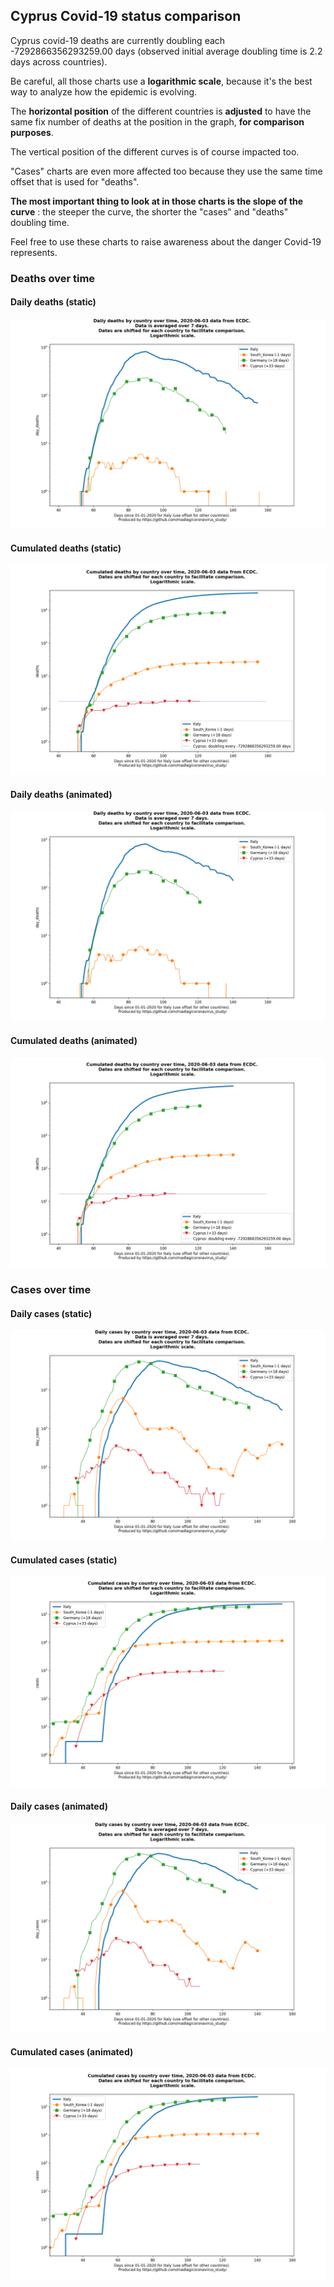 ## Cyprus Covid-19 status comparison 

Cyprus covid-19 deaths are currently doubling each -7292866356293259.00 days (observed initial average doubling time is 2.2 days across countries).



Be careful, all those charts use a **logarithmic scale**, because it's the best way to analyze how the epidemic is evolving.
 
The **horizontal position** of the different countries is **adjusted** to have the same fix number of deaths at the position in the graph, **for comparison purposes**.

The vertical position of the different curves is of course impacted too.

"Cases" charts are even more affected too because they use the same time offset that is used for "deaths".

**The most important thing to look at in those charts is the slope of the curve** : the steeper the curve, the shorter the "cases" and "deaths" doubling time.

Feel free to use these charts to raise awareness about the danger Covid-19 represents. 


 
### Deaths over time
 
#### Daily deaths (static)
![Cyprus covid-19 daily deaths static chart](https://raw.githubusercontent.com/madlag/coronavirus_study/master/notebooks/graphs/2020-06-03/countries/Cyprus/2020-06-03_Cyprus_day_deaths.png "Cyprus covid-19 day_deaths static chart")   
 
#### Cumulated deaths (static)
![Cyprus covid-19 cumulated deaths static chart](https://raw.githubusercontent.com/madlag/coronavirus_study/master/notebooks/graphs/2020-06-03/countries/Cyprus/2020-06-03_Cyprus_deaths.png "Cyprus covid-19 deaths static chart")   
 
#### Daily deaths (animated)
![Cyprus covid-19 daily deaths animated chart](https://raw.githubusercontent.com/madlag/coronavirus_study/master/notebooks/graphs/2020-06-03/countries/Cyprus/2020-06-03_Cyprus_day_deaths.gif "Cyprus covid-19 day_deaths animated chart")   
 
#### Cumulated deaths (animated)
![Cyprus covid-19 cumulated deaths animated chart](https://raw.githubusercontent.com/madlag/coronavirus_study/master/notebooks/graphs/2020-06-03/countries/Cyprus/2020-06-03_Cyprus_deaths.gif "Cyprus covid-19 deaths animated chart")   

 
### Cases over time
 
#### Daily cases (static)
![Cyprus covid-19 daily cases static chart](https://raw.githubusercontent.com/madlag/coronavirus_study/master/notebooks/graphs/2020-06-03/countries/Cyprus/2020-06-03_Cyprus_day_cases.png "Cyprus covid-19 day_cases static chart")   
 
#### Cumulated cases (static)
![Cyprus covid-19 cumulated cases static chart](https://raw.githubusercontent.com/madlag/coronavirus_study/master/notebooks/graphs/2020-06-03/countries/Cyprus/2020-06-03_Cyprus_cases.png "Cyprus covid-19 cases static chart")   
 
#### Daily cases (animated)
![Cyprus covid-19 daily cases animated chart](https://raw.githubusercontent.com/madlag/coronavirus_study/master/notebooks/graphs/2020-06-03/countries/Cyprus/2020-06-03_Cyprus_day_cases.gif "Cyprus covid-19 day_cases animated chart")   
 
#### Cumulated cases (animated)
![Cyprus covid-19 cumulated cases animated chart](https://raw.githubusercontent.com/madlag/coronavirus_study/master/notebooks/graphs/2020-06-03/countries/Cyprus/2020-06-03_Cyprus_cases.gif "Cyprus covid-19 cases animated chart")   

